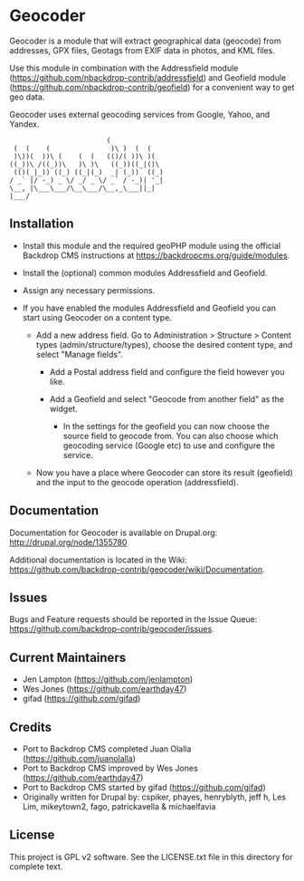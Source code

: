 Geocoder
========

Geocoder is a module that will extract geographical data (geocode) from
addresses, GPX files, Geotags from EXIF data in photos, and KML files.

Use this module in combination with the Addressfield module
(https://github.com/nbackdrop-contrib/addressfield) and Geofield module
(https://github.com/nbackdrop-contrib/geofield) for a convenient way to get
geo data.

Geocoder uses external geocoding services from Google, Yahoo, and Yandex.

```
                        (
 (  (    (               )\ )  (  (
 )\))(  ))\ (    (  (   (()/( ))\ )(
((_))\ /((_))\   )\ )\   ((_))((_|()\
 (()(_|_)) ((_) ((_|(_)  _| (_))  ((_)
/ _` |/ -_) _ \/ _/ _ \/ _` / -_)| '_|
\__, |\___\___/\__\___/\__,_\___||_|
|___/
```

Installation
------------

- Install this module and the required geoPHP module using the official
  Backdrop CMS instructions at https://backdropcms.org/guide/modules.

- Install the (optional) common modules Addressfield and Geofield.

- Assign any necessary permissions.

- If you have enabled the modules Addressfield and Geofield you can start using
  Geocoder on a content type.

  - Add a new address field. Go to Administration > Structure > Content types
    (admin/structure/types), choose the desired content type, and select
    "Manage fields".

    - Add a Postal address field and configure the field however you like.

    - Add a Geofield and select "Geocode from another field" as the widget.

      - In the settings for the geofield you can now choose the source field to
        geocode from. You can also choose which geocoding service (Google etc)
        to use and configure the service.

  - Now you have a place where Geocoder can store its result (geofield) and the
    input to the geocode operation (addressfield).


Documentation
-------------

Documentation for Geocoder is available on Drupal.org:
http://drupal.org/node/1355780

Additional documentation is located in the Wiki:
https://github.com/backdrop-contrib/geocoder/wiki/Documentation.

Issues
------

Bugs and Feature requests should be reported in the Issue Queue:
https://github.com/backdrop-contrib/geocoder/issues.


Current Maintainers
-------------------

- Jen Lampton (https://github.com/jenlampton)
- Wes Jones (https://github.com/earthday47)
- gifad (https://github.com/gifad)

Credits
-------

- Port to Backdrop CMS completed Juan Olalla (https://github.com/juanolalla)
- Port to Backdrop CMS improved by Wes Jones (https://github.com/earthday47)
- Port to Backdrop CMS started by gifad (https://github.com/gifad)
- Originally written for Drupal by: cspiker, phayes, henryblyth, jeff h,
  Les Lim, mikeytown2, fago, patrickavella & michaelfavia

License
-------

This project is GPL v2 software. See the LICENSE.txt file in this directory for
complete text.

